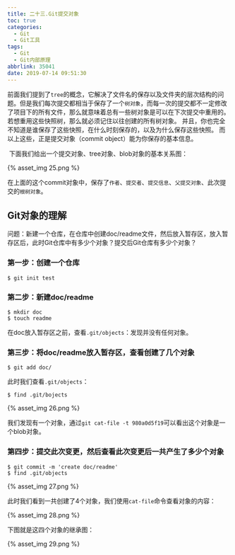 ```yaml
---
title: 二十三.Git提交对象
toc: true
categories:
  - Git
  - Git工具
tags:
  - Git
  - Git内部原理
abbrlink: 35041
date: 2019-07-14 09:51:30
---
```


​	前面我们提到了`tree`的概念，它解决了文件名的保存以及文件夹的层次结构的问题。但是我们每次提交都相当于保存了一个`树对象`，而每一次的提交都不一定修改了项目下的所有文件，那么就意味着总有一些树对象是可以在下次提交中重用的。<!--more-->若想重用这些快照树，那么就必须记住以往创建的所有树对象。 并且，你也完全不知道是谁保存了这些快照，在什么时刻保存的，以及为什么保存这些快照。 而以上这些，正是提交对象（commit object）能为你保存的基本信息。

​	下面我们给出一个提交对象、tree对象、blob对象的基本关系图：

{% asset_img 25.png %}

在上面的这个commit对象中，保存了`作者`、`提交者`、`提交信息`、`父提交对象`、此次提交的`根树对象`。



## **Git对象的理解**

问题：新建一个仓库，在仓库中创建doc/readme文件，然后放入暂存区，放入暂存区后，此时Git仓库中有多少个对象？提交后Git仓库有多少个对象？

### **第一步：创建一个仓库**

```shell
$ git init test
```

### **第二步：新建doc/readme**

```shell
$ mkdir doc
$ touch readme
```

在doc放入暂存区之前，查看`.git/objects`：发现并没有任何对象。

### **第三步：将doc/readme放入暂存区，查看创建了几个对象**

```shell
$ git add doc/
```

此时我们查看`.git/objects`：

```shell
$ find .git/bojects
```

{% asset_img 26.png %}

我们发现有一个对象，通过`git cat-file -t 980a0d5f19`可以看出这个对象是一个blob对象。

### **第四步：提交此次变更，然后查看此次变更后一共产生了多少个对象**

```shell
$ git commit -m 'create doc/readme'
$ find .git/objects
```

{% asset_img 27.png %}

此时我们看到一共创建了4个对象，我们使用`cat-file`命令查看对象的内容：

{% asset_img 28.png %}

下图就是这四个对象的继承图：

{% asset_img 29.png %}